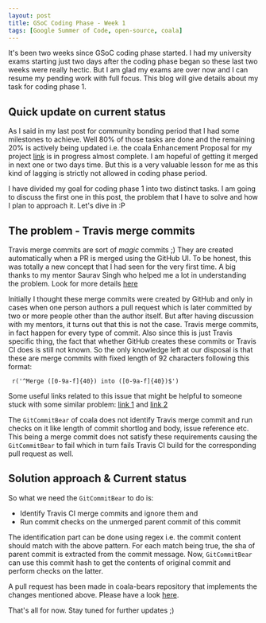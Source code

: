 ```yaml
---
layout: post
title: GSoC Coding Phase - Week 1
tags: [Google Summer of Code, open-source, coala]
---
```


It's been two weeks since GSoC coding phase started. I had my university exams starting just two days after the coding phase began so these last two weeks were really hectic. But I am glad my exams are over now and I can resume my pending work with full focus. This blog will give details about my task for coding phase 1.

## Quick update on current status

As I said in my last post for community bonding period that I had some milestones to achieve. Well 80% of those tasks are done and the remaining 20% is actively being updated i.e. the coala Enhancement Proposal for my project [link]() is in progress almost complete. I am hopeful of getting it merged in next one or two days time. But this is a very valuable lesson for me as this kind of lagging is strictly not allowed in coding phase period.

I have divided my goal for coding phase 1 into two distinct tasks. I am going to discuss the first one in this post, the problem that I have to solve and how I plan to approach it. Let's dive in :P

## The problem - Travis merge commits

Travis merge commits are sort of *magic* commits ;) They are created automatically when a PR is merged using the GitHub UI. To be honest, this was totally a new concept that I had seen for the very first time. A big thanks to my mentor Saurav Singh who helped me a lot in understanding the problem. Look for more details [here](https://github.com/coala/coala-bears/issues/1037)

Initially I thought these merge commits were created by GitHub and only in cases when one person authors a pull request which is later committed by two or more people other than the author itself. But after having discussion with my mentors, it turns out that this is not the case. Travis merge commits, in fact happen for every type of commit. Also since this is just Travis specific thing, the fact that whether GitHub creates these commits or Travis CI does is still not known. So the only knowledge left at our disposal is that these are merge commits with fixed length of 92 characters following this format:

```
 r('^Merge ([0-9a-f]{40}) into ([0-9a-f]{40})$')
```

Some useful links related to this issue that might be helpful to someone stuck with some similar problem: 
[link 1](https://github.com/travis-ci/travis-ci/issues/7418) and [link 2](https://github.com/travis-ci/travis-ci/issues/8400)

The `GitCommitBear` of coala does not identify Travis merge commit and run checks on it like length of commit shortlog and body, issue reference etc. This being a merge commit does not satisfy these requirements causing the `GitCommitBear` to fail which in turn fails Travis CI build for the corresponding pull request as well. 

## Solution approach & Current status

So what we need the `GitCommitBear` to do is:
- Identify Travis CI merge commits and ignore them and
- Run commit checks on the unmerged parent commit of this commit

The identification part can be done using regex i.e. the commit content should match with the above pattern. For each match being true, the sha of parent commit is extracted from the commit message. Now, 
`GitCommitBear` can use this commit hash to get the contents of original commit and perform checks on the latter.

A pull request has been made in coala-bears repository that implements the changes mentioned above. Please have a look [here](https://github.com/coala/coala-bears/pull/2501).

That's all for now. Stay tuned for further updates ;)
